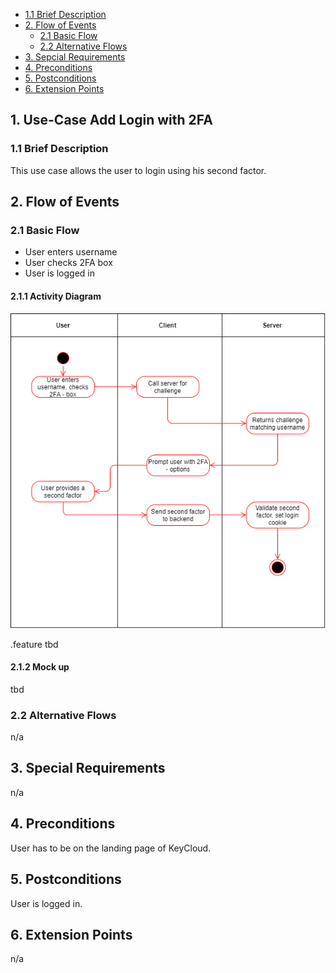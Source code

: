   - [1.1 Brief Description](#11-brief-description)
- [2. Flow of Events](#2-flow-of-events)
  - [2.1 Basic Flow](#21-basic-flow)
  - [2.2 Alternative Flows](#22-alternative-flows)
- [3. Sepcial Requirements](#3-special-requirements)
- [4. Preconditions](#4-preconditions)
- [5. Postconditions](#5-postconditions)
- [6. Extension Points](#6-extension-points)

## 1. Use-Case Add Login with 2FA
### 1.1 Brief Description
This use case allows the user to login using his second factor.

## 2. Flow of Events
### 2.1 Basic Flow
- User enters username
- User checks 2FA box
- User is logged in
#### 2.1.1 Activity Diagram
![UC_LoginWith2FA](img/UC/UC_LoginWith2FA.png)

.feature
tbd
#### 2.1.2 Mock up
tbd
### 2.2 Alternative Flows
n/a

## 3. Special Requirements
n/a

## 4. Preconditions
User has to be on the landing page of KeyCloud.

## 5. Postconditions
User is logged in.

## 6. Extension Points
n/a